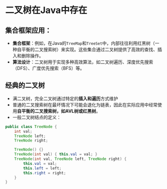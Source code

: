 # 二叉树在Java中存在

## 集合框架应用：

- **集合框架**：例如，在Java的`TreeMap`和`TreeSet`中，内部往往利用红黑树（一种自平衡的二叉搜索树）来实现。这些集合通过二叉树提供了高效的查找、插入和删除操作。
- **算法设计**：二叉树用于实现多种高效算法，如二叉树遍历、深度优先搜索（DFS）、广度优先搜索（BFS）等。

## 经典的二叉树

- 满二叉树，完全二叉树通过特定的**插入和遍历**方式维护
- 普通的二叉搜索树在最坏情况下可能会退化为链表，因此在实际应用中经常使用**自平衡的二叉搜索树，如AVL树或红黑树**。
- 一般二叉树结点的定义：

```java
public class TreeNode {
    int val;
    TreeNode left;
    TreeNode right;

    TreeNode() {}
    TreeNode(int val) { this.val = val; }
    TreeNode(int val, TreeNode left, TreeNode right) {
        this.val = val;
        this.left = left;
        this.right = right;
    }
}
```

